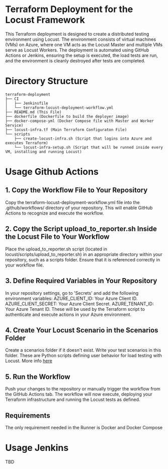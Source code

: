 # Terraform Deployment for the Locust Framework

This Terraform deployment is designed to create a distributed testing environment using Locust. The environment consists of virtual machines (VMs) on Azure, where one VM acts as the Locust Master and multiple VMs serve as Locust Workers. The deployment is automated using GitHub Actions or Jenkins, ensuring the setup is executed, the load tests are run, and the environment is cleanly destroyed after tests are completed.

# Directory Structure

```
terraform-deployment
├── CI
│   ├── Jenkinsfile
│   └── terraform-locust-deployment-workflow.yml
├── README.md (This File)
├── dockerfile (Dockerfile to build the deployer image)
├── docker-compose-yml (Docker Compose file with Master and Worker Service)
├── locust-infra.tf (Main Terraform Configuraton File)
└── scripts
    ├── create-locust-infra.sh (Script that logins into Azure and executes Terraform)
    └── locust-infra-setup.sh (Script that will be runned inside every VM, installing and running Locust)
```

# Usage Github Actions

## 1. Copy the Workflow File to Your Repository
Copy the terraform-locust-deployment-workflow.yml file into the .github/workflows/ directory of your repository. This will enable GitHub Actions to recognize and execute the workflow.

## 2. Copy the Script upload_to_reporter.sh Inside the Locust File to Your Workflow
Place the upload_to_reporter.sh script (located in locust/scripts/upload_to_reporter.sh) in an appropriate directory within your repository, such as a scripts folder. Ensure that it is referenced correctly in your workflow file.

## 3. Define Required Variables in Your Repository
In your repository settings, go to 'Secrets' and add the following environment variables:
AZURE_CLIENT_ID: Your Azure Client ID.
AZURE_CLIENT_SECRET: Your Azure Client Secret.
AZURE_TENANT_ID: Your Azure Tenant ID.
These will be used by the Terraform script to authenticate and execute actions in your Azure environment.

## 4. Create Your Locust Scenario in the Scenarios Folder
Create a scenarios folder if it doesn't exist. Write your test scenarios in this folder. These are Python scripts defining user behavior for load testing with Locust. More info [here](https://confluence.tid.es/pages/viewpage.action?pageId=73025608#id-[QPMPerf]EstrategiayMetodolog%C3%ADa-Dise%C3%B1odeescenariosdePerformanceconLocust)

## 5. Run the Workflow
Push your changes to the repository or manually trigger the workflow from the GitHub Actions tab.
The workflow will now execute, deploying your Terraform infrastructure and running the Locust tests as defined.

## Requirements

The only requirement needed in the Runner is Docker and Docker Compose

# Usage Jenkins

TBD
